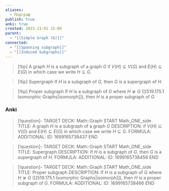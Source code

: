 ```yaml
---
aliases:
  - Подграф
publish: true
anki: true
created: 2023-11-01 15:09
parent:
  - "[[Simple Graph (G)]]"
connected:
  - "[[Spanning subgraph]]"
  - "[[Induced Subgraphs]]"
---
```


> [!tip] A graph $H$ is a subgraph of a graph $G$
if $V(H)⊆V(G)$ and $E(H)⊆E(G)$
in which case we write $H ⊆ G$.

> [!tip] Supergraph
If $H$ is a subgraph of $G$, then $G$ is a supergraph of $H$.

> [!tip] Proper subgraph
If $H$ is a subgraph of $G$ where $H\not\cong G$ ([[519.175.1 Isomorphic Graphs|isomorph]]), then $H$ is a proper subgraph of $G$.

### Anki
> [!question]-
TARGET DECK: Math::Graph
START
Math_ONE_side
TITLE: A graph $H$ is a subgraph of a graph $G$
DESCRIPTION: if $V(H)⊆V(G)$ and $E(H)⊆E(G)$
in which case we write $H ⊆ G$.
FORMULA: 
ADDITIONAL:
ID: 1699165738437
END

> [!question]-
TARGET DECK: Math::Graph
START
Math_ONE_side
TITLE: Supergraph
DESCRIPTION: If $H$ is a subgraph of $G$, then $G$ is a supergraph of $H$.
FORMULA: 
ADDITIONAL:
ID: 1699165738456
END

> [!question]-
TARGET DECK: Math::Graph
START
Math_ONE_side
TITLE: Proper subgraph
DESCRIPTION: If $H$ is a subgraph of $G$ where $H\not\cong G$ ([[519.175.1 Isomorphic Graphs|isomorph]]), then $H$ is a proper subgraph of $G$.
FORMULA: 
ADDITIONAL:
ID: 1699165738466
END





